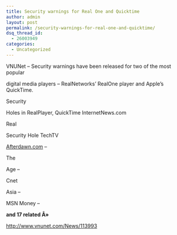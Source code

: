 ```yaml
---
title: Security warnings for Real One and Quicktime
author: admin
layout: post
permalink: /security-warnings-for-real-one-and-quicktime/
dsq_thread_id:
  - 26003949
categories:
  - Uncategorized
---
```

VNUNet&nbsp;&#8211; Security warnings have been released for two of the most popular

digital media players &#8211; RealNetworks&#8217; RealOne player and Apple&#8217;s QuickTime.

Security</p> 

Holes in RealPlayer, QuickTime</a> InternetNews.com

Real</p> 

Security Hole</a> TechTV

[Afterdawn.com][1]&nbsp;&#8211;

The</p> 

Age</a>&nbsp;&#8211;

Cnet</p> 

Asia</a>&nbsp;&#8211;

</p> 

MSN Money</a>&nbsp;&#8211;

</p> 

**and&nbsp;17&nbsp;related&nbsp;Â»**</a>

</p> 

http://www.vnunet.com/News/113993

 [1]: http://www.afterdawn.com/news/archive/3945.cfm